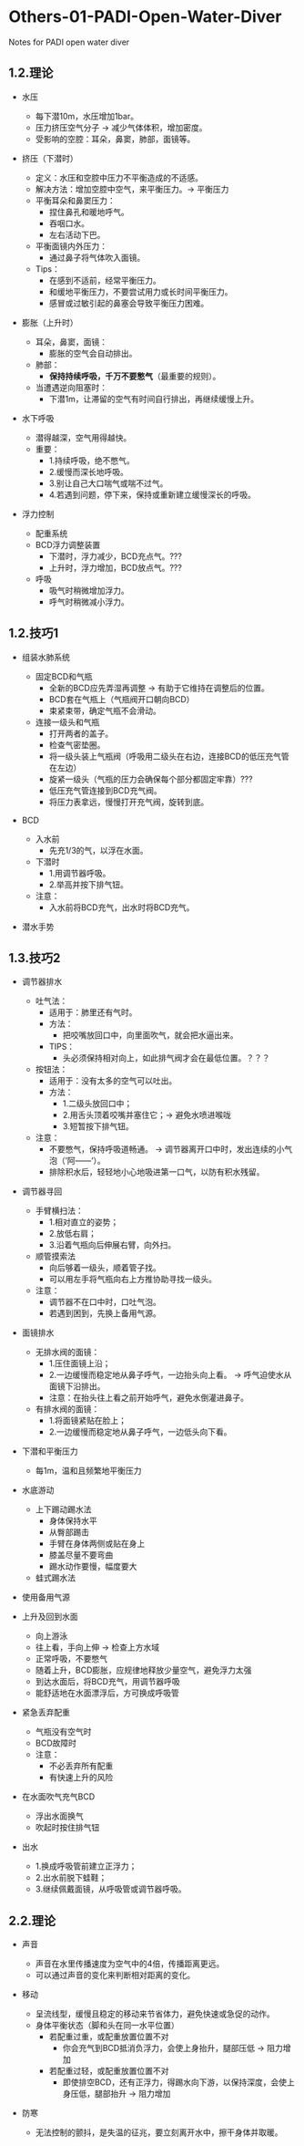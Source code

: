 # Others-01-PADI-Open-Water-Diver
Notes for PADI open water diver

## 1.2.理论

- 水压
  - 每下潜10m，水压增加1bar。
  - 压力挤压空气分子 -> 减少气体体积，增加密度。
  - 受影响的空腔：耳朵，鼻窦，肺部，面镜等。
  
- 挤压（下潜时）
  - 定义：水压和空腔中压力不平衡造成的不适感。
  - 解决方法：增加空腔中空气，来平衡压力。-> 平衡压力
  - 平衡耳朵和鼻窦压力：
    - 捏住鼻孔和暖地呼气。
    - 吞咽口水。
    - 左右活动下巴。
  - 平衡面镜内外压力：
    - 通过鼻子将气体吹入面镜。
  - Tips：
    - 在感到不适前，经常平衡压力。
    - 和缓地平衡压力，不要尝试用力或长时间平衡压力。
    - 感冒或过敏引起的鼻塞会导致平衡压力困难。
    
- 膨胀（上升时）
  - 耳朵，鼻窦，面镜：
    - 膨胀的空气会自动排出。
  - 肺部：
    - **保持持续呼吸，千万不要憋气**（最重要的规则）。
  - 当遭遇逆向阻塞时：
    - 下潜1m，让滞留的空气有时间自行排出，再继续缓慢上升。
    
- 水下呼吸
  - 潜得越深，空气用得越快。
  - 重要：
    - 1.持续呼吸，绝不憋气。
    - 2.缓慢而深长地呼吸。
    - 3.别让自己大口喘气或喘不过气。
    - 4.若遇到问题，停下来，保持或重新建立缓慢深长的呼吸。

- 浮力控制
  - 配重系统
  - BCD浮力调整装置
    - 下潜时，浮力减少，BCD充点气。???
    - 上升时，浮力增加，BCD放点气。???
  - 呼吸
    - 吸气时稍微增加浮力。
    - 呼气时稍微减小浮力。

## 1.2.技巧1

- 组装水肺系统
  - 固定BCD和气瓶
    - 全新的BCD应先弄湿再调整 -> 有助于它维持在调整后的位置。
    - BCD套在气瓶上（气瓶阀开口朝向BCD）
    - 束紧束带，确定气瓶不会滑动。
  - 连接一级头和气瓶
    - 打开两者的盖子。
    - 检查气密垫圈。
    - 将一级头装上气瓶阀（呼吸用二级头在右边，连接BCD的低压充气管在左边）
    - 旋紧一级头（气瓶的压力会确保每个部分都固定牢靠）???
    - 低压充气管连接到BCD充气阀。
    - 将压力表拿远，慢慢打开充气阀，旋转到底。
    
- BCD
  - 入水前
    - 先充1/3的气，以浮在水面。 
  - 下潜时
    - 1.用调节器呼吸。
    - 2.举高并按下排气钮。
  - 注意：
    - 入水前将BCD充气，出水时将BCD充气。
    
- 潜水手势

## 1.3.技巧2

- 调节器排水
  - 吐气法：
    - 适用于：肺里还有气时。
    - 方法：
      - 把咬嘴放回口中，向里面吹气，就会把水逼出来。
    - TIPS：
      - 头必须保持相对向上，如此排气阀才会在最低位置。？？？
  - 按钮法：
    - 适用于：没有太多的空气可以吐出。
    - 方法：
      - 1.二级头放回口中；
      - 2.用舌头顶着咬嘴并塞住它；-> 避免水喷进喉咙
      - 3.短暂按下排气钮。
  - 注意：
    - 不要憋气，保持呼吸道畅通。 -> 调节器离开口中时，发出连续的小气泡（’阿——‘）。
    - 排除积水后，轻轻地小心地吸进第一口气，以防有积水残留。
    
- 调节器寻回
  - 手臂横扫法：
    - 1.相对直立的姿势；
    - 2.放低右肩；
    - 3.沿着气瓶向后伸展右臂，向外扫。
  - 顺管摸索法
    - 向后够着一级头，顺着管子找。
    - 可以用左手将气瓶向右上方推协助寻找一级头。
  - 注意：
    - 调节器不在口中时，口吐气泡。
    - 若遇到困到，先换上备用气源。
    
- 面镜排水
  - 无排水阀的面镜：
    - 1.压住面镜上沿；
    - 2.一边缓慢而稳定地从鼻子呼气，一边抬头向上看。 -> 呼气迫使水从面镜下沿排出。
    - 注意：在抬头往上看之前开始呼气，避免水倒灌进鼻子。
  - 有排水阀的面镜：
    - 1.将面镜紧贴在脸上；
    - 2.一边缓慢而稳定地从鼻子呼气，一边低头向下看。

- 下潜和平衡压力
  - 每1m，温和且频繁地平衡压力

- 水底游动
  - 上下踢动踢水法
    - 身体保持水平
    - 从臀部踢击
    - 手臂在身体两侧或贴在身上
    - 膝盖尽量不要弯曲
    - 踢水动作要慢，幅度要大
  - 蛙式踢水法
  
- 使用备用气源

- 上升及回到水面
  - 向上游泳
  - 往上看，手向上伸 -> 检查上方水域
  - 正常呼吸，不要憋气
  - 随着上升，BCD膨胀，应规律地释放少量空气，避免浮力太强
  - 到达水面后，将BCD充气，用调节器呼吸
  - 能舒适地在水面漂浮后，方可换成呼吸管
  
- 紧急丢弃配重
  - 气瓶没有空气时
  - BCD故障时
  - 注意：
    - 不必丢弃所有配重
    - 有快速上升的风险
    
- 在水面吹气充气BCD
  - 浮出水面换气
  - 吹起时按住排气钮

- 出水
  - 1.换成呼吸管前建立正浮力；
  - 2.出水前脱下蛙鞋；
  - 3.继续佩戴面镜，从呼吸管或调节器呼吸。

## 2.2.理论

- 声音
  - 声音在水里传播速度为空气中的4倍，传播距离更远。
  - 可以通过声音的变化来判断相对距离的变化。
  
- 移动
  - 呈流线型，缓慢且稳定的移动来节省体力，避免快速或急促的动作。
  - 身体平衡状态（脚和头在同一水平位置）
    - 若配重过重，或配重放置位置不对
      - 你会充气到BCD抵消负浮力，会使上身抬升，腿部压低 -> 阻力增加
    - 若配重过轻，或配重放置位置不对
      - 即使排空BCD，还有正浮力，得踢水向下游，以保持深度，会使上身压低，腿部抬升 -> 阻力增加
  
- 防寒
  - 无法控制的颤抖，是失温的征兆，要立刻离开水中，擦干身体并取暖。
  
